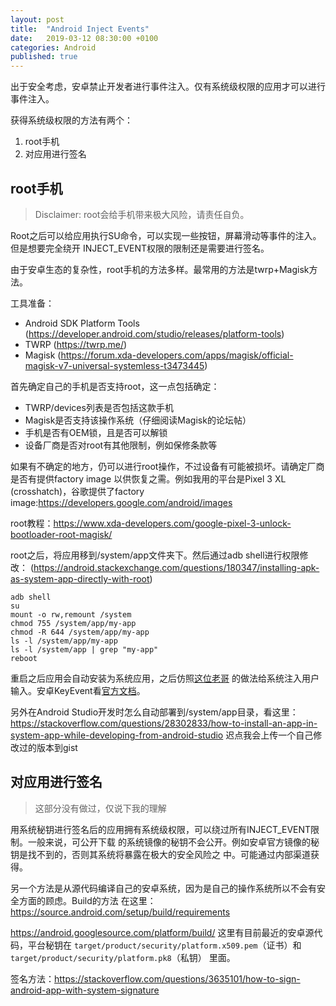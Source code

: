 ```yaml
---
layout: post
title:  "Android Inject Events"
date:   2019-03-12 08:30:00 +0100
categories: Android
published: true
---
```


出于安全考虑，安卓禁止开发者进行事件注入。仅有系统级权限的应用才可以进行事件注入。

获得系统级权限的方法有两个：
1. root手机
2. 对应用进行签名

## root手机
>Disclaimer: root会给手机带来极大风险，请责任自负。

Root之后可以给应用执行SU命令，可以实现一些按钮，屏幕滑动等事件的注入。但是想要完全绕开
INJECT_EVENT权限的限制还是需要进行签名。

由于安卓生态的复杂性，root手机的方法多样。最常用的方法是twrp+Magisk方法。

工具准备：
- Android SDK Platform Tools (https://developer.android.com/studio/releases/platform-tools)
- TWRP (https://twrp.me/)
- Magisk (https://forum.xda-developers.com/apps/magisk/official-magisk-v7-universal-systemless-t3473445)

首先确定自己的手机是否支持root，这一点包括确定：
- TWRP/devices列表是否包括这款手机
- Magisk是否支持该操作系统（仔细阅读Magisk的论坛帖）
- 手机是否有OEM锁，且是否可以解锁
- 设备厂商是否对root有其他限制，例如保修条款等

如果有不确定的地方，仍可以进行root操作，不过设备有可能被损坏。请确定厂商是否有提供factory image
以供恢复之需。例如我用的平台是Pixel 3 XL (crosshatch)，谷歌提供了factory image:https://developers.google.com/android/images

root教程：https://www.xda-developers.com/google-pixel-3-unlock-bootloader-root-magisk/

root之后，将应用移到/system/app文件夹下。然后通过adb shell进行权限修改：
(https://android.stackexchange.com/questions/180347/installing-apk-as-system-app-directly-with-root)
```shell
adb shell
su
mount -o rw,remount /system
chmod 755 /system/app/my-app
chmod -R 644 /system/app/my-app
ls -l /system/app/my-app
ls -l /system/app | grep "my-app"
reboot
```
重启之后应用会自动安装为系统应用，之后仿照[这位老哥](https://github.com/jpunz/AndroidEventInjector/blob/master/Injector.java)
的做法给系统注入用户输入。安卓KeyEvent看[官方文档](https://developer.android.com/reference/android/view/KeyEvent)。

另外在Android Studio开发时怎么自动部署到/system/app目录，看这里：
https://stackoverflow.com/questions/28302833/how-to-install-an-app-in-system-app-while-developing-from-android-studio
迟点我会上传一个自己修改过的版本到gist

## 对应用进行签名
>这部分没有做过，仅说下我的理解

用系统秘钥进行签名后的应用拥有系统级权限，可以绕过所有INJECT_EVENT限制。一般来说，可公开下载
的系统镜像的秘钥不会公开。例如安卓官方镜像的秘钥是找不到的，否则其系统将暴露在极大的安全风险之
中。可能通过内部渠道获得。

另一个方法是从源代码编译自己的安卓系统，因为是自己的操作系统所以不会有安全方面的顾虑。Build的方法
在这里：https://source.android.com/setup/build/requirements

https://android.googlesource.com/platform/build/ 这里有目前最近的安卓源代码，平台秘钥在
`target/product/security/platform.x509.pem`（证书）和`target/product/security/platform.pk8`（私钥）
里面。

签名方法：https://stackoverflow.com/questions/3635101/how-to-sign-android-app-with-system-signature
